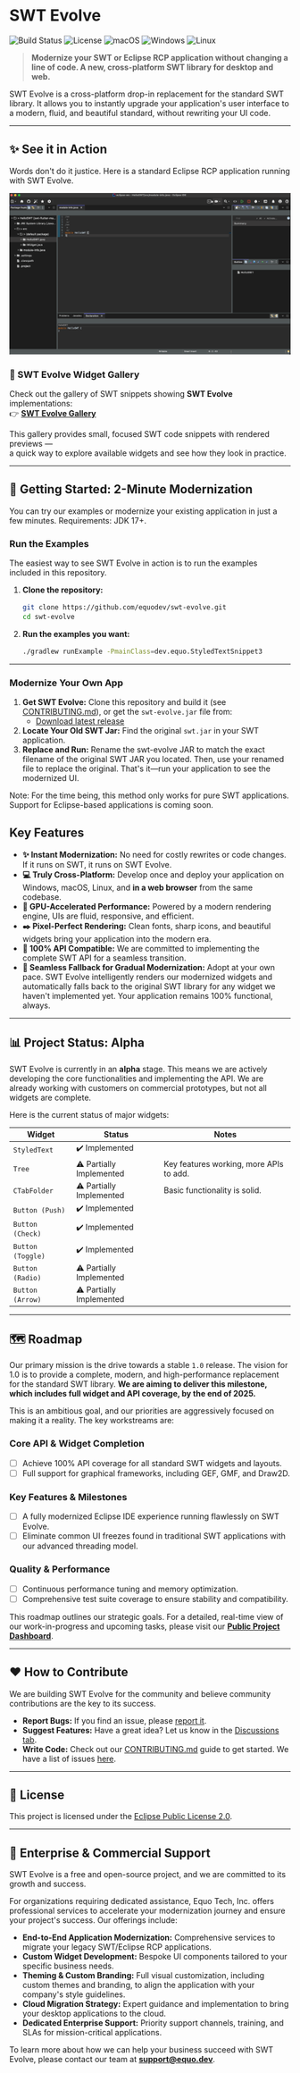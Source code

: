 # SWT Evolve

![Build Status](https://img.shields.io/badge/build-passing-brightgreen)
![License](https://img.shields.io/badge/license-EPL--2.0-blue)
![macOS](https://img.shields.io/badge/macOS-Supported-green) ![Windows](https://img.shields.io/badge/Windows-Supported-green) ![Linux](https://img.shields.io/badge/Linux-Supported-green)

[//]: # ([![GitHub stars]&#40;https://img.shields.io/github/stars/your-username/swt-evolve?style=social&#41;]&#40;https://github.com/equodev/swt-evolve/stargazers&#41;)

> **Modernize your SWT or Eclipse RCP application without changing a line of code. A new, cross-platform SWT library for desktop and web.**

SWT Evolve is a cross-platform drop-in replacement for the standard SWT library. It allows you to instantly upgrade your application's user interface to a modern, fluid, and beautiful standard, without rewriting your UI code.

---

## ✨ See it in Action

Words don't do it justice. Here is a standard Eclipse RCP application running with SWT Evolve.

![SWT Evolve Demo](docs/demo.gif)

### 🎨 SWT Evolve Widget Gallery

Check out the gallery of SWT snippets showing **SWT Evolve** implementations:  
👉 [**SWT Evolve Gallery**](https://equo.dev/swt-gallery)

This gallery provides small, focused SWT code snippets with rendered previews —  
a quick way to explore available widgets and see how they look in practice.

---

## 🚀 Getting Started: 2-Minute Modernization

You can try our examples or modernize your existing application in just a few minutes. Requirements: JDK 17+.

### Run the Examples

The easiest way to see SWT Evolve in action is to run the examples included in this repository.

1.  **Clone the repository:**
    ```bash
    git clone https://github.com/equodev/swt-evolve.git
    cd swt-evolve
    ```

2. **Run the examples you want:**
    ```bash
    ./gradlew runExample -PmainClass=dev.equo.StyledTextSnippet3
    ```
---

### Modernize Your Own App

1.  **Get SWT Evolve:** Clone this repository and build it (see [CONTRIBUTING.md](./CONTRIBUTING.md)), or get the `swt-evolve.jar` file from:
    - [Download latest release](https://github.com/equodev/swt-evolve/releases/latest)
2.  **Locate Your Old SWT Jar:** Find the original `swt.jar` in your SWT application.
3.  **Replace and Run:** Rename the swt-evolve JAR to match the exact filename of the original SWT JAR you located. Then, use your renamed file to replace the original. That's it—run your application to see the modernized UI.

Note: For the time being, this method only works for pure SWT applications. Support for Eclipse-based applications is coming soon.

## Key Features

* **✨ Instant Modernization:** No need for costly rewrites or code changes. If it runs on SWT, it runs on SWT Evolve.
* **💻 Truly Cross-Platform:** Develop once and deploy your application on Windows, macOS, Linux, and **in a web browser** from the same codebase.
* **🚀 GPU-Accelerated Performance:** Powered by a modern rendering engine, UIs are fluid, responsive, and efficient.
* **✒️ Pixel-Perfect Rendering:** Clean fonts, sharp icons, and beautiful widgets bring your application into the modern era.
* **🤝 100% API Compatible:** We are committed to implementing the complete SWT API for a seamless transition.
* **🔄 Seamless Fallback for Gradual Modernization:** Adopt at your own pace. SWT Evolve intelligently renders our modernized widgets and automatically falls back to the original SWT library for any widget we haven't implemented yet. Your application remains 100% functional, always.

---

## 📊 Project Status: Alpha

SWT Evolve is currently in an **alpha** stage. This means we are actively developing the core functionalities and implementing the API. We are already working with customers on commercial prototypes, but not all widgets are complete.

Here is the current status of major widgets:

| Widget            | Status                    | Notes                               |
|-------------------|---------------------------|-------------------------------------|
| `StyledText`      | ✔️ Implemented            |                                     |
| `Tree`            | ⚠️ Partially Implemented  | Key features working, more APIs to add. |
| `CTabFolder`      | ⚠️  Partially Implemented | Basic functionality is solid.       |
| `Button (Push)`   | ✔️ Implemented            |                                     |
| `Button (Check)`  | ✔️ Implemented            |                                     |
| `Button (Toggle)` | ✔️ Implemented            |                                     |
| `Button (Radio)`  | ⚠️ Partially Implemented  |                                     |
| `Button (Arrow)`  | ⚠️ Partially Implemented  |                                     |

---

## 🗺️ Roadmap

Our primary mission is the drive towards a stable `1.0` release. The vision for 1.0 is to provide a complete, modern, and high-performance replacement for the standard SWT library. **We are aiming to deliver this milestone, which includes full widget and API coverage, by the end of 2025.**

This is an ambitious goal, and our priorities are aggressively focused on making it a reality. The key workstreams are:

### Core API & Widget Completion
* [ ] Achieve 100% API coverage for all standard SWT widgets and layouts.
* [ ] Full support for graphical frameworks, including GEF, GMF, and Draw2D.

### Key Features & Milestones
* [ ] A fully modernized Eclipse IDE experience running flawlessly on SWT Evolve.
* [ ] Eliminate common UI freezes found in traditional SWT applications with our advanced threading model.

### Quality & Performance
* [ ] Continuous performance tuning and memory optimization.
* [ ] Comprehensive test suite coverage to ensure stability and compatibility.

This roadmap outlines our strategic goals. For a detailed, real-time view of our work-in-progress and upcoming tasks, please visit our **[Public Project Dashboard](https://github.com/orgs/equodev/projects/2/views/1)**.

---

## ❤️ How to Contribute

We are building SWT Evolve for the community and believe community contributions are the key to its success.

* **Report Bugs:** If you find an issue, please [report it](https://github.com/equodev/swt-evolve/issues).
* **Suggest Features:** Have a great idea? Let us know in the [Discussions tab](https://github.com/equodev/swt-evolve/discussions).
* **Write Code:** Check out our [CONTRIBUTING.md](./CONTRIBUTING.md) guide to get started. We have a list of issues [here](https://github.com/equodev/swt-evolve/issues).

---

## 📝 License

This project is licensed under the [Eclipse Public License 2.0](./LICENSE).

---

## 💼 Enterprise & Commercial Support

SWT Evolve is a free and open-source project, and we are committed to its growth and success.

For organizations requiring dedicated assistance, Equo Tech, Inc. offers professional services to accelerate your modernization journey and ensure your project's success. Our offerings include:

* **End-to-End Application Modernization:** Comprehensive services to migrate your legacy SWT/Eclipse RCP applications.
* **Custom Widget Development:** Bespoke UI components tailored to your specific business needs.
* **Theming & Custom Branding:** Full visual customization, including custom themes and branding, to align the application with your company's style guidelines.
* **Cloud Migration Strategy:** Expert guidance and implementation to bring your desktop applications to the cloud.
* **Dedicated Enterprise Support:** Priority support channels, training, and SLAs for mission-critical applications.

To learn more about how we can help your business succeed with SWT Evolve, please contact our team at **support@equo.dev**.

